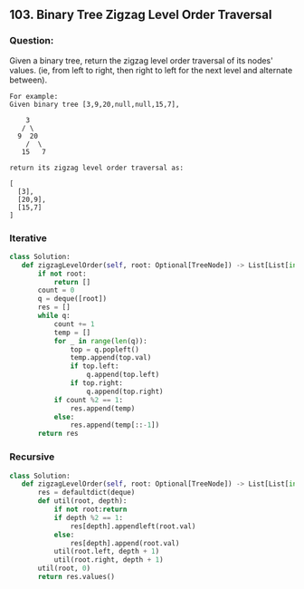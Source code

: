 ## 103. Binary Tree Zigzag Level Order Traversal

### Question:
Given a binary tree, return the zigzag level order traversal of its nodes' values. (ie, from left to right, then right to left for the next level and alternate between).

```
For example:
Given binary tree [3,9,20,null,null,15,7],

    3
   / \
  9  20
    /  \
   15   7

return its zigzag level order traversal as:

[
  [3],
  [20,9],
  [15,7]
]
```

### Iterative
```python
class Solution:
   def zigzagLevelOrder(self, root: Optional[TreeNode]) -> List[List[int]]:
       if not root:
           return []
       count = 0
       q = deque([root])
       res = []
       while q:
           count += 1
           temp = []
           for _ in range(len(q)):
               top = q.popleft()
               temp.append(top.val)
               if top.left:
                   q.append(top.left)
               if top.right:
                   q.append(top.right)
           if count %2 == 1:
               res.append(temp)
           else:
               res.append(temp[::-1])
       return res
```
### Recursive
```python
class Solution:
   def zigzagLevelOrder(self, root: Optional[TreeNode]) -> List[List[int]]:
       res = defaultdict(deque)
       def util(root, depth):
           if not root:return
           if depth %2 == 1:
               res[depth].appendleft(root.val)
           else:
               res[depth].append(root.val)
           util(root.left, depth + 1)
           util(root.right, depth + 1)
       util(root, 0)
       return res.values()
```
